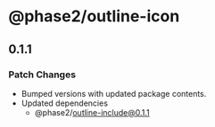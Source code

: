 # @phase2/outline-icon

## 0.1.1

### Patch Changes

- Bumped versions with updated package contents.
- Updated dependencies
  - @phase2/outline-include@0.1.1
